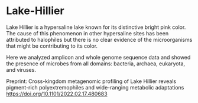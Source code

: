 # Lake-Hillier

Lake Hillier is a hypersaline lake known for its distinctive bright pink color. The cause of this phenomenon in other hypersaline sites has been attributed to halophiles but there is no clear evidence of the microorganisms that might be contributing to its color.

Here we analyzed amplicon and whole genome sequence data and showed the presence of microbes from all domains: bacteria, archaea, eukaryota, and viruses.

Preprint: Cross-kingdom metagenomic profiling of Lake Hillier reveals pigment-rich polyextremophiles and wide-ranging metabolic adaptations https://doi.org/10.1101/2022.02.17.480683
